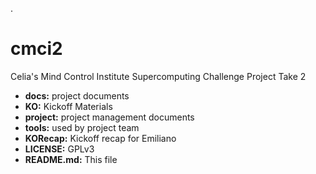 
.
# cmci2

Celia's Mind Control Institute Supercomputing Challenge Project Take 2

* __docs:__ project documents
* __KO:__ Kickoff Materials
* __project:__ project management documents
* __tools:__ used by project team
* __KORecap:__ Kickoff recap for Emiliano
* __LICENSE:__ GPLv3
* __README.md:__ This file
